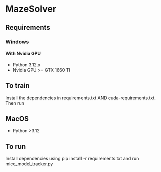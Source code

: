 # MazeSolver

## Requirements
### Windows
#### With Nvidia GPU
- Python 3.12.x
- Nvidia GPU >= GTX 1660 TI

## To train
Install the dependencies in requirements.txt AND cuda-requirements.txt.
Then run 

## MacOS
- Python >3.12

## To run
Install dependencies using pip install -r requirements.txt and run mice_model_tracker.py

